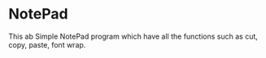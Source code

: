 # NotePad
This ab Simple NotePad program which have all the functions such as cut, copy, paste, font wrap.

